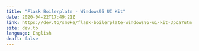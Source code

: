 ```yaml
---
title: "Flask Boilerplate - Windows95 UI Kit"
date: 2020-04-22T17:49:21Z
link: https://dev.to/sm0ke/flask-boilerplate-windows95-ui-kit-3pca?utm_medium=RSS&utm_source=news.12bit.vn
site: dev.to
language: English
draft: false
---
```


